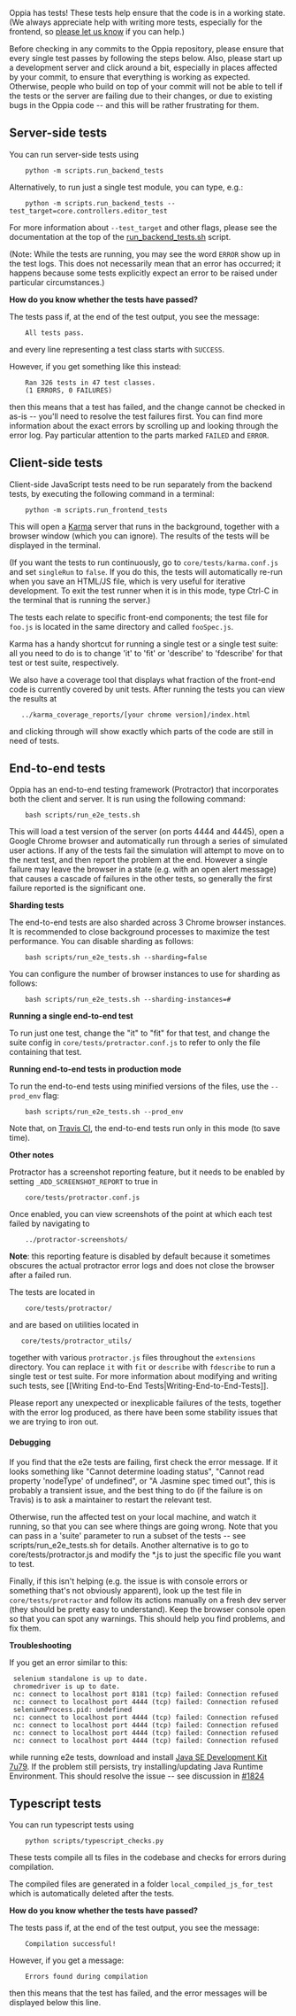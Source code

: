 Oppia has tests! These tests help ensure that the code is in a working state. (We always appreciate help with writing more tests, especially for the frontend, so [please let us know](https://github.com/oppia/oppia/wiki/Contributing-code-to-Oppia) if you can help.)

Before checking in any commits to the Oppia repository, please ensure that every single test passes by following the steps below. Also, please start up a development server and click around a bit, especially in places affected by your commit, to ensure that everything is working as expected. Otherwise, people who build on top of your commit will not be able to tell if the tests or the server are failing due to their changes, or due to existing bugs in the Oppia code -- and this will be rather frustrating for them.

## Server-side tests ##

You can run server-side tests using
```
    python -m scripts.run_backend_tests
```

Alternatively, to run just a single test module, you can type, e.g.:
```
    python -m scripts.run_backend_tests --test_target=core.controllers.editor_test
```

For more information about `--test_target` and other flags, please see the documentation at the top of the [run_backend_tests.sh](https://github.com/oppia/oppia/blob/develop/scripts/run_backend_tests.sh) script.

(Note: While the tests are running, you may see the word `ERROR` show up in the test logs. This does not necessarily mean that an error has occurred; it happens because some tests explicitly expect an error to be raised under particular circumstances.)

**How do you know whether the tests have passed?**

The tests pass if, at the end of the test output, you see the message:
```
    All tests pass.
```
and every line representing a test class starts with `SUCCESS`.

However, if you get something like this instead:

```
    Ran 326 tests in 47 test classes.
    (1 ERRORS, 0 FAILURES)
```

then this means that a test has failed, and the change cannot be checked in as-is -- you'll need to resolve the test failures first. You can find more information about the exact errors by scrolling up and looking through the error log. Pay particular attention to the parts marked `FAILED` and `ERROR`.

## Client-side tests ##

Client-side JavaScript tests need to be run separately from the backend tests, by executing the following command in a terminal:
```
    python -m scripts.run_frontend_tests
```

This will open a [Karma](http://karma-runner.github.io/0.10/index.html) server that runs in the background, together with a browser window (which you can ignore). The results of the tests will be displayed in the terminal.

(If you want the tests to run continuously, go to `core/tests/karma.conf.js` and set `singleRun` to `false`. If you do this, the tests will automatically re-run when you save an HTML/JS file, which is very useful for iterative development. To exit the test runner when it is in this mode, type Ctrl-C in the terminal that is running the server.)

The tests each relate to specific front-end components; the test file for `foo.js` is located in the same directory and called `fooSpec.js`.

Karma has a handy shortcut for running a single test or a single test suite: all you need to do is to change 'it' to 'fit' or 'describe' to 'fdescribe' for that test or test suite, respectively.

We also have a coverage tool that displays what fraction of the front-end code is currently covered by unit tests. After running the tests you can view the results at
```
   ../karma_coverage_reports/[your chrome version]/index.html
```
and clicking through will show exactly which parts of the code are still in need of tests.

## End-to-end tests ##

Oppia has an end-to-end testing framework (Protractor) that incorporates both the client and server. It is run using the following command:
```
    bash scripts/run_e2e_tests.sh
```
This will load a test version of the server (on ports 4444 and 4445), open a Google Chrome browser and automatically run through a series of simulated user actions. If any of the tests fail the simulation will attempt to move on to the next test, and then report the problem at the end. However a single failure may leave the browser in a state (e.g. with an open alert message) that causes a cascade of failures in the other tests, so generally the first failure reported is the significant one.

**Sharding tests**

The end-to-end tests are also sharded across 3 Chrome browser instances. It is recommended to close background processes to maximize the test performance. You can disable sharding as follows:

```
    bash scripts/run_e2e_tests.sh --sharding=false
```

You can configure the number of browser instances to use for sharding as follows:
```
    bash scripts/run_e2e_tests.sh --sharding-instances=#
```

**Running a single end-to-end test**

To run just one test, change the "it" to "fit" for that test, and change the suite config in `core/tests/protractor.conf.js` to refer to only the file containing that test.


**Running end-to-end tests in production mode**

To run the end-to-end tests using minified versions of the files, use the `--prod_env` flag:
```
    bash scripts/run_e2e_tests.sh --prod_env
```
Note that, on [Travis CI](https://travis-ci.org/oppia/oppia/pull_requests), the end-to-end tests run only in this mode (to save time).

**Other notes**

Protractor has a screenshot reporting feature, but it needs to be enabled by setting `_ADD_SCREENSHOT_REPORT` to true in
```
    core/tests/protractor.conf.js
```
Once enabled, you can view screenshots of the point at which each test failed by navigating to
```
    ../protractor-screenshots/
```
**Note**: this reporting feature is disabled by default because it sometimes obscures the actual protractor error logs and does not close the browser after a failed run.

The tests are located in
```
    core/tests/protractor/
```
and are based on utilities located in
```
   core/tests/protractor_utils/
```
together with various `protractor.js` files throughout the `extensions` directory. You can replace `it` with `fit` or `describe` with `fdescribe` to run a single test or test suite. For more information about modifying and writing such tests, see [[Writing End-to-End Tests|Writing-End-to-End-Tests]].

Please report any unexpected or inexplicable failures of the tests, together with the error log produced, as there have been some stability issues that we are trying to iron out.

#### Debugging

If you find that the e2e tests are failing, first check the error message. If it looks something like "Cannot determine loading status", "Cannot read property 'nodeType' of undefined", or "A Jasmine spec timed out", this is probably a transient issue, and the best thing to do (if the failure is on Travis) is to ask a maintainer to restart the relevant test.

Otherwise, run the affected test on your local machine, and watch it running, so that you can see where things are going wrong. Note that you can pass in a 'suite' parameter to run a subset of the tests -- see scripts/run_e2e_tests.sh for details. Another alternative is to go to core/tests/protractor.js and modify the *.js to just the specific file you want to test.

Finally, if this isn't helping (e.g. the issue is with console errors or something that's not obviously apparent), look up the test file in `core/tests/protractor` and follow its actions manually on a fresh dev server (they should be pretty easy to understand). Keep the browser console open so that you can spot any warnings. This should help you find problems, and fix them.

**Troubleshooting**

If you get an error similar to this:
```
 selenium standalone is up to date.
 chromedriver is up to date.
 nc: connect to localhost port 8181 (tcp) failed: Connection refused
 nc: connect to localhost port 4444 (tcp) failed: Connection refused
 seleniumProcess.pid: undefined
 nc: connect to localhost port 4444 (tcp) failed: Connection refused
 nc: connect to localhost port 4444 (tcp) failed: Connection refused
 nc: connect to localhost port 4444 (tcp) failed: Connection refused
 nc: connect to localhost port 4444 (tcp) failed: Connection refused
```
while running e2e tests, download and install [Java SE Development Kit 7u79](http://www.oracle.com/technetwork/java/javase/downloads/jdk7-downloads-1880260.html). 
If the problem still persists, try installing/updating Java Runtime Environment. This should resolve the issue -- see discussion in [#1824](https://github.com/oppia/oppia/issues/1824#issuecomment-219192563)

## Typescript tests ##

You can run typescript tests using
```
    python scripts/typescript_checks.py
```

These tests compile all ts files in the codebase and checks for errors during compilation.

The compiled files are generated in a folder `local_compiled_js_for_test` which is automatically deleted after the tests.

**How do you know whether the tests have passed?**

The tests pass if, at the end of the test output, you see the message:
```
    Compilation successful!
```

However, if you get a message:

```
    Errors found during compilation
```

then this means that the test has failed, and the error messages will be displayed below this line.